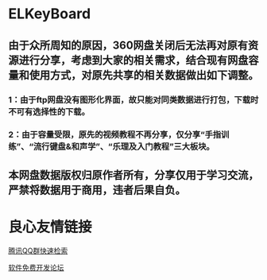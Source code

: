 # ELKeyBoard   
## 由于众所周知的原因，360网盘关闭后无法再对原有资源进行分享，考虑到大家的相关需求，结合现有网盘容量和使用方式，对原先共享的相关数据做出如下调整。    
### 1：由于ftp网盘没有图形化界面，故只能对同类数据进行打包，下载时不可有选择性的下载。    
### 2：由于容量受限，原先的视频教程不再分享，仅分享“手指训练”、“流行键盘&和声学”、“乐理及入门教程”三大板块。   
## 本网盘数据版权归原作者所有，分享仅用于学习交流，严禁将数据用于商用，违者后果自负。    



 # 良心友情链接

[腾讯QQ群快速检索](http://u.720life.cn/s/8cf73f7c)

[软件免费开发论坛](http://u.720life.cn/s/bbb01dc0)